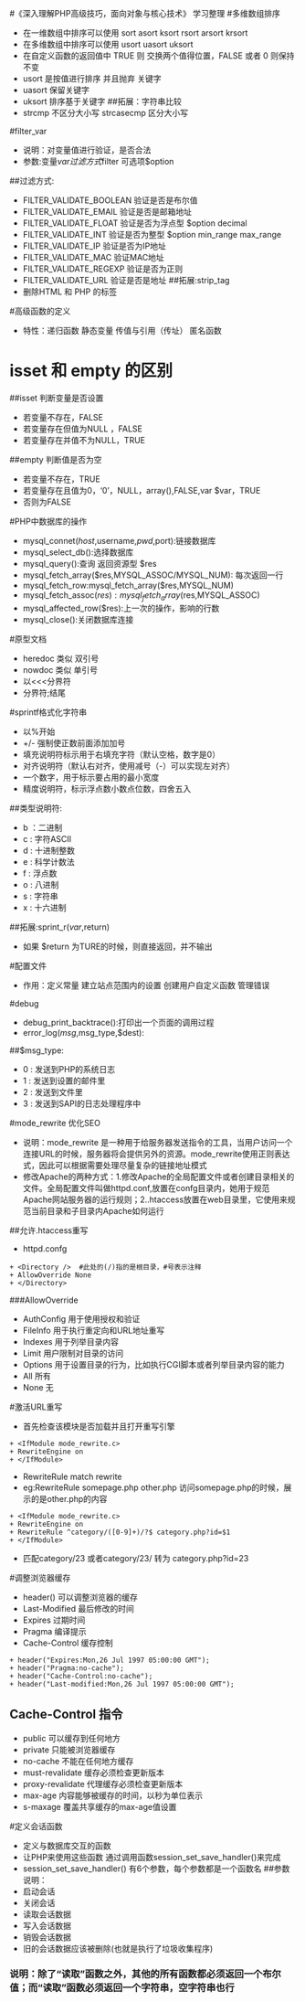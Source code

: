 #《深入理解PHP高级技巧，面向对象与核心技术》 学习整理
#多维数组排序
+ 在一维数组中排序可以使用  sort asort ksort rsort arsort krsort
+ 在多维数组中排序可以使用  usort uasort uksort
+ 在自定义函数的返回值中 TRUE 则 交换两个值得位置，FALSE 或者 0 则保持不变
+ usort 是按值进行排序 并且抛弃 关键字
+ uasort 保留关键字
+ uksort 排序基于关键字
##拓展：字符串比较
+ strcmp 不区分大小写  strcasecmp 区分大小写

#filter_var
+ 说明：对变量值进行验证，是否合法
+ 参数:变量$var  过滤方式$filter 可选项$option

##过滤方式:
+ FILTER_VALIDATE_BOOLEAN 验证是否是布尔值
+ FILTER_VALIDATE_EMAIL   验证是否是邮箱地址
+ FILTER_VALIDATE_FLOAT   验证是否为浮点型     $option decimal
+ FILTER_VALIDATE_INT     验证是否为整型       $option min_range max_range
+ FILTER_VALIDATE_IP      验证是否为IP地址
+ FILTER_VALIDATE_MAC     验证MAC地址
+ FILTER_VALIDATE_REGEXP  验证是否为正则
+ FILTER_VALIDATE_URL     验证是否是地址
##拓展:strip_tag
+ 删除HTML 和 PHP 的标签

#高级函数的定义
+ 特性：递归函数  静态变量  传值与引用（传址） 匿名函数

# isset 和 empty 的区别
##isset  判断变量是否设置
+ 若变量不存在，FALSE
+ 若变量存在但值为NULL ，FALSE
+ 若变量存在并值不为NULL，TRUE

##empty 判断值是否为空
+ 若变量不存在，TRUE
+ 若变量存在且值为0，‘0’，NULL，array(),FALSE,var $var，TRUE
+ 否则为FALSE

#PHP中数据库的操作
+ mysql_connet($host,$username,$pwd,$port):链接数据库
+ mysql_select_db():选择数据库
+ mysql_query():查询 返回资源型 $res
+ mysql_fetch_array($res,MYSQL_ASSOC/MYSQL_NUM): 每次返回一行
+ mysql_fetch_row:mysql_fetch_array($res,MYSQL_NUM)
+ mysql_fetch_assoc($res):mysql_fetch_array($res,MYSQL_ASSOC)
+ mysql_affected_row($res):上一次的操作，影响的行数
+ mysql_close():关闭数据库连接

#原型文档
+ heredoc 类似 双引号
+ nowdoc  类似 单引号
+ 以<<<分界符
+ 分界符;结尾

#sprintf格式化字符串
+ 以%开始
+ +/- 强制使正数前面添加加号
+ 填充说明符标示用于右填充字符（默认空格，数字是0）
+ 对齐说明符（默认右对齐，使用减号（-）可以实现左对齐）
+ 一个数字，用于标示要占用的最小宽度
+ 精度说明符，标示浮点数小数点位数，四舍五入

##类型说明符:
+ b ：二进制
+ c : 字符ASCII
+ d : 十进制整数
+ e : 科学计数法
+ f : 浮点数
+ o : 八进制
+ s : 字符串
+ x : 十六进制

##拓展:sprint_r($var,$return)
+ 如果 $return 为TURE的时候，则直接返回，并不输出

#配置文件
+ 作用：定义常量  建立站点范围内的设置  创建用户自定义函数  管理错误

#debug
+ debug_print_backtrace():打印出一个页面的调用过程
+ error_log($msg,$msg_type,$dest):

##$msg_type:
+ 0 : 发送到PHP的系统日志
+ 1 : 发送到设置的邮件里
+ 2 : 发送到文件里
+ 3 : 发送到SAPI的日志处理程序中

#mode_rewrite 优化SEO
+ 说明：mode_rewrite 是一种用于给服务器发送指令的工具，当用户访问一个连接URL的时候，服务器将会提供另外的资源。mode_rewrite使用正则表达式，因此可以根据需要处理尽量复杂的链接地址模式
+ 修改Apache的两种方式：1.修改Apache的全局配置文件或者创建目录相关的文件。全局配置文件叫做httpd.conf,放置在confg目录内，她用于规范Apache网站服务器的运行规则；2..htaccess放置在web目录里，它使用来规范当前目录和子目录内Apache如何运行

##允许.htaccess重写
+ httpd.confg
```
+ <Directory />  #此处的(/)指的是根目录，#号表示注释
+ AllowOverride None
+ </Directory>
```
###AllowOverride
+ AuthConfig 用于使用授权和验证
+ FileInfo 用于执行重定向和URL地址重写
+ Indexes 用于列举目录内容
+ Limit 用户限制对目录的访问
+ Options 用于设置目录的行为，比如执行CGI脚本或者列举目录内容的能力
+ All 所有
+ None 无

#激活URL重写
+ 首先检查该模块是否加载并且打开重写引擎
```
+ <IfModule mode_rewrite.c>
+ RewriteEngine on
+ </IfModule>

```
+ RewriteRule match rewrite
+ eg:RewriteRule somepage.php other.php 访问somepage.php的时候，展示的是other.php的内容

```
+ <IfModule mode_rewrite.c>
+ RewriteEngine on
+ RewriteRule ^category/([0-9]+)/?$ category.php?id=$1
+ </IfModule>
```
+ 匹配category/23 或者category/23/ 转为 category.php?id=23

#调整浏览器缓存
+ header() 可以调整浏览器的缓存
+ Last-Modified 最后修改的时间
+ Expires       过期时间
+ Pragma        编译提示
+ Cache-Control 缓存控制
```
+ header("Expires:Mon,26 Jul 1997 05:00:00 GMT");
+ header("Pragma:no-cache");
+ header("Cache-Control:no-cache");
+ header("Last-modified:Mon,26 Jul 1997 05:00:00 GMT");
```
## Cache-Control 指令
+ public           可以缓存到任何地方
+ private          只能被浏览器缓存
+ no-cache         不能在任何地方缓存
+ must-revalidate  缓存必须检查更新版本
+ proxy-revalidate 代理缓存必须检查更新版本
+ max-age          内容能够被缓存的时间，以秒为单位表示
+ s-maxage         覆盖共享缓存的max-age值设置

#定义会话函数
+ 定义与数据库交互的函数
+ 让PHP来使用这些函数   通过调用函数session_set_save_handler()来完成
+ session_set_save_handler() 有6个参数，每个参数都是一个函数名
##参数说明：
+ 启动会话
+ 关闭会话
+ 读取会话数据
+ 写入会话数据
+ 销毁会话数据
+ 旧的会话数据应该被删除(也就是执行了垃圾收集程序)

### 说明：除了“读取”函数之外，其他的所有函数都必须返回一个布尔值；而“读取”函数必须返回一个字符串，空字符串也行
